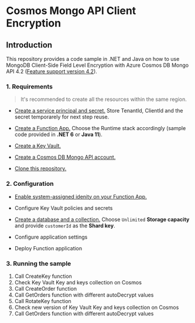 # Cosmos Mongo API Client Encryption

## Introduction

This repository provides a code sample in .NET and Java on how to use MongoDB Client-Side Field Level Encryption with Azure Cosmos DB Mongo API 4.2 (<a href="https://docs.microsoft.com/en-us/azure/cosmos-db/mongodb/feature-support-42#client-side-field-level-encryption" target="_blank">Feature support version 4.2</a>).

### 1. Requirements

> It's recommended to create all the resources within the same region.

* <a href="https://docs.microsoft.com/en-us/azure/active-directory/develop/howto-create-service-principal-portal#register-an-application-with-azure-ad-and-create-a-service-principal" target="_blank">Create a service principal and secret.</a> Store TenantId, ClientId and the secret temporarely for next step reuse.

* <a href="https://docs.microsoft.com/en-us/azure/azure-functions/functions-create-function-app-portal#create-a-function-app" target="_blank">Create a Function App.</a> Choose the Runtime stack accordingly (sample code provided in **.NET 6** or **Java 11**).

* <a href="https://docs.microsoft.com/en-us/azure/key-vault/general/quick-create-portal" target="_blank">Create a Key Vault.</a>

* <a href="https://docs.microsoft.com/en-us/azure/cosmos-db/mongodb/quickstart-dotnet?tabs=azure-portal%2Cwindows#create-an-azure-cosmos-db-account" target="_blank">Create a Cosmos DB Mongo API account.</a>

* <a href="https://github.com/fonsecamar/cosmos-mongo-encryption.git">Clone this repository.</a>

### 2. Configuration

* <a href="https://docs.microsoft.com/en-us/azure/app-service/overview-managed-identity?tabs=portal%2Chttp#add-a-system-assigned-identity" target="_blank">Enable system-assigned idenity on your Function App.</a>

* Configure Key Vault policies and secrets

* <a href="https://docs.microsoft.com/en-us/azure/cosmos-db/mongodb/how-to-create-container-mongodb#portal-mongodb" target="_blank">Create a database and a collection.</a> Choose `Unlimited` **Storage capacity** and provide `customerId` as the **Shard key**.

* Configure application settings

* Deploy Function application

### 3. Running the sample

1. Call CreateKey function
1. Check Key Vault Key and keys collection on Cosmos
1. Call CreateOrder function
1. Call GetOrders function with different autoDecrypt values
1. Call RotateKey function
1. Check new version of Key Vault Key and keys collection on Cosmos
1. Call GetOrders function with different autoDecrypt values